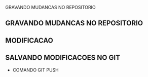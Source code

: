 GRAVANDO MUDANCAS NO REPOSITORIO
## GRAVANDO MUDANCAS NO REPOSITORIO 
## MODIFICACAO
## SALVANDO MODIFICACOES NO GIT 
* COMANDO GIT PUSH
